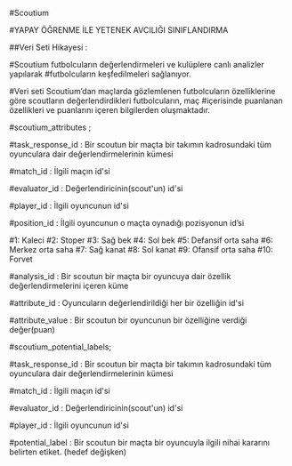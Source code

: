 #Scoutium

#YAPAY ÖĞRENME İLE YETENEK AVCILIĞI SINIFLANDIRMA

##Veri Seti Hikayesi : 

#Scoutium futbolcuların değerlendirmeleri ve kulüplere canlı analizler yapılarak
#futbolcuların keşfedilmeleri sağlanıyor.

#Veri seti Scoutium’dan maçlarda gözlemlenen futbolcuların özelliklerine göre scoutların değerlendirdikleri futbolcuların, maç
#içerisinde puanlanan özellikleri ve puanlarını içeren bilgilerden oluşmaktadır.

#scoutium_attributes ;

#task_response_id : Bir scoutun bir maçta bir takımın kadrosundaki tüm oyunculara dair değerlendirmelerinin kümesi

#match_id : İlgili maçın id'si

#evaluator_id : Değerlendiricinin(scout'un) id'si

#player_id : İlgili oyuncunun id'si

#position_id : İlgili oyuncunun o maçta oynadığı pozisyonun id’si

#1: Kaleci
#2: Stoper
#3: Sağ bek
#4: Sol bek
#5: Defansif orta saha
#6: Merkez orta saha
#7: Sağ kanat
#8: Sol kanat
#9: Ofansif orta saha
#10: Forvet

#analysis_id : Bir scoutun bir maçta bir oyuncuya dair özellik değerlendirmelerini içeren küme

#attribute_id : Oyuncuların değerlendirildiği her bir özelliğin id'si

#attribute_value : Bir scoutun bir oyuncunun bir özelliğine verdiği değer(puan)

#scoutium_potential_labels;

#task_response_id : Bir scoutun bir maçta bir takımın kadrosundaki tüm oyunculara dair değerlendirmelerinin kümesi

#match_id : İlgili maçın id'si

#evaluator_id : Değerlendiricinin(scout'un) id'si

#player_id : İlgili oyuncunun id'si

#potential_label : Bir scoutun bir maçta bir oyuncuyla ilgili nihai kararını belirten etiket. (hedef değişken)
